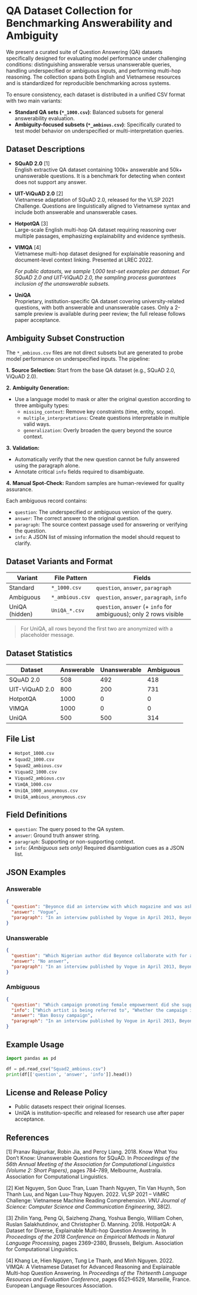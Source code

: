 # QA Dataset Collection for Benchmarking Answerability and Ambiguity

We present a curated suite of Question Answering (QA) datasets specifically designed for evaluating model performance under challenging conditions: distinguishing answerable versus unanswerable queries, handling underspecified or ambiguous inputs, and performing multi-hop reasoning. The collection spans both English and Vietnamese resources and is standardized for reproducible benchmarking across systems.

To ensure consistency, each dataset is distributed in a unified CSV format with two main variants:

- **Standard QA sets (`*_1000.csv`)**: Balanced subsets for general answerability evaluation.
- **Ambiguity-focused subsets (`*_ambious.csv`)**: Specifically curated to test model behavior on underspecified or multi-interpretation queries.

## Dataset Descriptions

- **SQuAD 2.0** [1]  
  English extractive QA dataset containing 100k+ answerable and 50k+ unanswerable questions. It is a benchmark for detecting when context does not support any answer.

- **UIT-ViQuAD 2.0** [2]  
  Vietnamese adaptation of SQuAD 2.0, released for the VLSP 2021 Challenge. Questions are linguistically aligned to Vietnamese syntax and include both answerable and unanswerable cases.

- **HotpotQA** [3]  
  Large-scale English multi-hop QA dataset requiring reasoning over multiple passages, emphasizing explainability and evidence synthesis.

- **VIMQA** [4]  
  Vietnamese multi-hop dataset designed for explainable reasoning and document-level context linking. Presented at LREC 2022.

  *For public datasets, we sample 1,000 test-set examples per dataset. For SQuAD 2.0 and UIT-ViQuAD 2.0, the sampling process guarantees inclusion of the unanswerable subsets.*

- **UniQA**  
  Proprietary, institution-specific QA dataset covering university-related questions, with both answerable and unanswerable cases. Only a 2-sample preview is available during peer review; the full release follows paper acceptance.

## Ambiguity Subset Construction

The `*_ambious.csv` files are not direct subsets but are generated to probe model performance on underspecified inputs. The pipeline:

**1.** **Source Selection:** Start from the base QA dataset (e.g., SQuAD 2.0, ViQuAD 2.0).  

**2.** **Ambiguity Generation:**  
   - Use a language model to mask or alter the original question according to three ambiguity types:
     - `missing_context`: Remove key constraints (time, entity, scope).
     - `multiple_interpretations`: Create questions interpretable in multiple valid ways.
     - `generalization`: Overly broaden the query beyond the source context.
       
**3.** **Validation:**  
   - Automatically verify that the new question cannot be fully answered using the paragraph alone.
   - Annotate critical `info` fields required to disambiguate.
     
**4.** **Manual Spot-Check:** Random samples are human-reviewed for quality assurance.

Each ambiguous record contains:
- `question`: The underspecified or ambiguous version of the query.
- `answer`: The correct answer to the original question.
- `paragraph`: The source context passage used for answering or verifying the question.
- `info`: A JSON list of missing information the model should request to clarify.


## Dataset Variants and Format

| Variant         | File Pattern           | Fields                                                       |
|-----------------|------------------------|--------------------------------------------------------------|
| Standard        | `*_1000.csv`           | `question`, `answer`, `paragraph`                           |
| Ambiguous       | `*_ambious.csv`        | `question`, `answer`, `paragraph`, `info`                   |
| UniQA (hidden)  | `UniQA_*.csv`          | `question`, `answer` (+ `info` for ambiguous); only 2 rows visible |

> For UniQA, all rows beyond the first two are anonymized with a placeholder message.

## Dataset Statistics

| Dataset            | Answerable | Unanswerable | Ambiguous |
|--------------------|------------|--------------|-----------|
| SQuAD 2.0          | 508        | 492          | 418       |
| UIT-ViQuAD 2.0     | 800        | 200          | 731       |
| HotpotQA           | 1000       | 0            | 0         |
| VIMQA              | 1000       | 0            | 0         |
| UniQA              | 500        | 500          | 314       |

## File List

- `Hotpot_1000.csv`
- `Squad2_1000.csv`
- `Squad2_ambious.csv`
- `Viquad2_1000.csv`
- `Viquad2_ambious.csv`
- `VimQA_1000.csv`
- `UniQA_1000_anonymous.csv`
- `UniQA_ambious_anonymous.csv`

## Field Definitions

- `question`: The query posed to the QA system.
- `answer`: Ground truth answer string.
- `paragraph`: Supporting or non-supporting context.
- `info`: *(Ambiguous sets only)* Required disambiguation cues as a JSON list.

## JSON Examples

### Answerable
```json
{
  "question": "Beyonce did an interview with which magazine and was asked about feminism?",
  "answer": "Vogue",
  "paragraph": "In an interview published by Vogue in April 2013, Beyoncé was asked if she considers herself a feminist..."
}
```

### Unanswerable
```json
{
  "question": "Which Nigerian author did Beyonce collaborate with for a TEDx speech sample?",
  "answer": "No answer",
  "paragraph": "In an interview published by Vogue in April 2013, Beyoncé was asked if she considers herself a feminist..."
}
```

### Ambiguous
```json
{
  "question": "Which campaign promoting female empowerment did she support?",
  "info": ["Which artist is being referred to", "Whether the campaign is music-related or social"],
  "answer": "Ban Bossy campaign",
  "paragraph": "In an interview published by Vogue in April 2013, Beyoncé was asked if she considers herself a feminist... She has also contributed to the Ban Bossy campaign..."
}
```

## Example Usage

```python
import pandas as pd

df = pd.read_csv("Squad2_ambious.csv")
print(df[['question', 'answer', 'info']].head())
```

## License and Release Policy

- Public datasets respect their original licenses.
- UniQA is institution-specific and released for research use after paper acceptance.
  
## References
[1] Pranav Rajpurkar, Robin Jia, and Percy Liang. 2018. Know What You Don’t Know: Unanswerable Questions for SQuAD. In *Proceedings of the 56th Annual Meeting of the Association for Computational Linguistics (Volume 2: Short Papers)*, pages 784–789, Melbourne, Australia. Association for Computational Linguistics.

[2] Kiet Nguyen, Son Quoc Tran, Luan Thanh Nguyen, Tin Van Huynh, Son Thanh Luu, and Ngan Luu-Thuy Nguyen. 2022. VLSP 2021 – ViMRC Challenge: Vietnamese Machine Reading Comprehension. *VNU Journal of Science: Computer Science and Communication Engineering*, 38(2).

[3] Zhilin Yang, Peng Qi, Saizheng Zhang, Yoshua Bengio, William Cohen, Ruslan Salakhutdinov, and Christopher D. Manning. 2018. HotpotQA: A Dataset for Diverse, Explainable Multi-hop Question Answering. In *Proceedings of the 2018 Conference on Empirical Methods in Natural Language Processing*, pages 2369–2380, Brussels, Belgium. Association for Computational Linguistics.

[4] Khang Le, Hien Nguyen, Tung Le Thanh, and Minh Nguyen. 2022. VIMQA: A Vietnamese Dataset for Advanced Reasoning and Explainable Multi-hop Question Answering. In *Proceedings of the Thirteenth Language Resources and Evaluation Conference*, pages 6521–6529, Marseille, France. European Language Resources Association.
